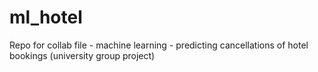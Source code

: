 # ml_hotel
Repo for collab file - machine learning - predicting cancellations of hotel bookings (university group project)
